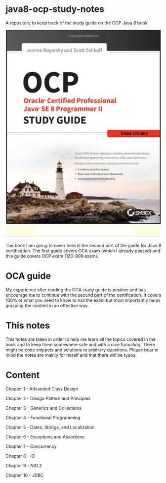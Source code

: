 # java8-ocp-study-notes
A repository to keep track of the study guide on the OCP Java 8 book

![javaBook](img/javaBook.png)

The book I am going to cover here is the second part of the guide for Java 8 certification. The first guide covers OCA exam (which I already passed) and this guide covers OCP exam (1Z0-809 exam).

# OCA guide
My experience after reading the OCA study guide is positive and has encourage me to continue with the second part of the certification. It covers 100% of what you need to know to nail the exam but most importantly helps grasping the content in an effective way.  

# This notes
This notes are taken in order to help me learn all the topics covered in the book and to keep them somewhere safe and with a nice formating. There might be code snippets and solutions to arbitrary questions. Please bear in mind the notes are mainly for miself and that there will be typos.   

# Content
Chapter 1 - Advanded Class Design

Chapter 2 - Design Pattern and Principles

Chapter 3 - Generics and Collections

Chapter 4 - Functional Programming

Chapter 5 - Dates, Strings, and Localization

Chapter 6 - Exceptions and Assertions

Chapter 7 - Concurrency

Chapter 8 - IO

Chapter 9 - NIO.2

Chapter 10 - JDBC
